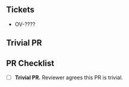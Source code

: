 <!--- TRIVIAL PR -->

## Tickets

- OV-????

## Trivial PR

<!--- This PR is for a trivial change that is extremely small, and either does not affect behavior or is self-evidently correct. 
Provide detail here as necessary.-->

## PR Checklist 

- [ ] **Trivial PR.** Reviewer agrees this PR is trivial.